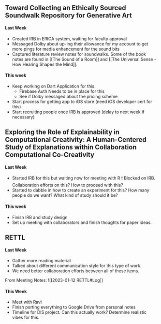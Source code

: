 ## Toward Collecting an Ethically Sourced Soundwalk Repository for Generative Art

#### Last Week
- Created IRB in ERICA system, waiting for faculty approval
- Messaged Dolby about up-ing their allowance for my account to get more pings for media enhancement for the sound bits
- Captured literature review notes for soundwalks.  Some of the book notes are found in [[The Sound of a Room]] and [[The Universal Sense - How Hearing Shapes the Mind]].

#### This week
- Keep working on Dart Application for this.
	- Firebase Auth Needs to be in place for this
	- See if Dolby messaged about the pricing scheme
- Start process for getting app to iOS store (need iOS developer cert for this)
- Start recruiting people once IRB is approved (delay to next week if necessary)

## Exploring the Role of Explainability in Computational Creativity: A Human-Centered Study of Explanations within Collaboration Computational Co-Creativity

#### Last Week
- Started IRB for this but waiting now for meeting with R
	❗ Blocked on IRB.  Collaboration efforts on this?  How to proceed with this?
- Started to dabble in how to create an experiment for this?  How many people do we want?  What kind of study should it be?

#### This week
- Finish IRB and study design
- Set up meeting with collaborators and finish thoughts for paper ideas.

## RETTL

#### Last Week
- Gather more reading material
- Talked about different communication style for this type of work.
- We need better collaboration efforts between all of these items.

From Meeting Notes:
	![[2023-01-12 RETTL#Log]]

#### This Week
- Meet with Ravi
- Finish porting everything to Google Drive from personal notes
- Timeline for DIS project.  Can this actually work?  Determine realistic vibes for this.